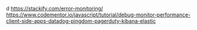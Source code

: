 d
https://stackify.com/error-monitoring/
https://www.codementor.io/javascript/tutorial/debug-monitor-performance-client-side-apps-datadog-pingdom-pagerduty-kibana-elastic
